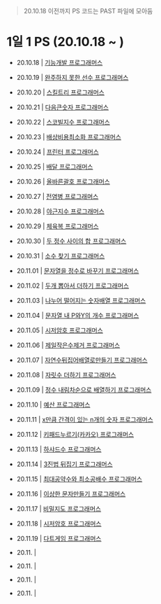 > 20.10.18 이전까지 PS 코드는 PAST 파일에 모아둠

# 1일 1 PS (20.10.18 ~ )

- 20.10.18 | <a href = 'https://github.com/tbnsok40/Algorithm-Python/blob/master/OCT/18OCT%20%EA%B8%B0%EB%8A%A5%EA%B0%9C%EB%B0%9C.py'>기능개발 프로그래머스</a>
- 20.10.19 | <a href = 'https://github.com/tbnsok40/Algorithm-Python/blob/master/OCT/19OCT%20%EC%99%84%EC%A3%BC%ED%95%98%EC%A7%80%EB%AA%BB%ED%95%9C%EC%84%A0%EC%88%98.py'> 완주하지 못한 선수 프로그래머스 </a>
- 20.10.20 | <a href = 'https://github.com/tbnsok40/Algorithm-Python/blob/master/OCT/20OCT%20%EC%8A%A4%ED%82%AC%ED%8A%B8%EB%A6%AC.py'> 스킬트리 프로그래머스 </a>
- 20.10.21 | <a href = 'https://github.com/tbnsok40/Algorithm-Python/blob/master/OCT/22OCT%20%EC%8A%A4%EC%BD%94%EB%B9%8C%EC%A7%80%EC%88%98.py'> 다음큰숫자 프로그래머스 </a>
- 20.10.22 | <a href = 'https://github.com/tbnsok40/Algorithm-Python/blob/master/OCT/22OCT%20%EC%8A%A4%EC%BD%94%EB%B9%8C%EC%A7%80%EC%88%98.py'> 스코빌지수 프로그래머스 </a>
- 20.10.23 | <a href = 'https://github.com/tbnsok40/Algorithm-Python/blob/master/OCT/23OCT%20%EB%B0%B0%EC%83%81%EB%B9%84%EC%9A%A9%EC%B5%9C%EC%86%8C%ED%99%94.py'> 배상비용최소화 프로그래머스 </a>
- 20.10.24 | <a href = 'https://github.com/tbnsok40/Algorithm-Python/blob/master/OCT/24OCT%20%ED%94%84%EB%A6%B0%ED%84%B0.py'> 프린터 프로그래머스 </a>
- 20.10.25 | <a href = 'https://github.com/tbnsok40/Algorithm-Python/blob/master/OCT/25OCT%20%EB%B0%B0%EB%8B%AC.py'> 배달 프로그래머스 </a>
- 20.10.26 | <a href = 'https://github.com/tbnsok40/Algorithm-Python/blob/master/OCT/26OCT%20%EC%98%AC%EB%B0%94%EB%A5%B8%EA%B4%84%ED%98%B8.py'> 올바른괄호 프로그래머스 </a>
- 20.10.27 | <a href = 'https://github.com/tbnsok40/Algorithm-Python/blob/master/OCT/27OCT%20%EC%A0%84%EC%97%BC%EB%B3%91.py'> 전염병 프로그래머스 </a>
- 20.10.28 | <a href = 'https://github.com/tbnsok40/Algorithm-Python/blob/master/OCT/28OCT%20%EC%95%BC%EA%B7%BC%EC%A7%80%EC%88%98.py'> 야근지수 프로그래머스 </a>
- 20.10.29 | <a href = 'https://github.com/tbnsok40/Algorithm-Python/blob/master/OCT/29OCT%20%EC%B2%B4%EC%9C%A1%EB%B3%B5.py'> 체육복 프로그래머스 </a>
- 20.10.30 | <a href = 'https://github.com/tbnsok40/Algorithm-Python/blob/master/OCT/30OCT%20%EB%91%90%EC%A0%95%EC%88%98%EC%82%AC%EC%9D%B4%EC%9D%98%ED%95%A9.py'> 두 정수 사이의 합 프로그래머스 </a>
- 20.10.31 | <a href = 'https://github.com/tbnsok40/Algorithm-Python/blob/master/OCT/31OCT%20%EC%86%8C%EC%88%98%EC%B0%BE%EA%B8%B0.py'> 소수 찾기 프로그래머스 </a>
- 20.11.01 | <a href = 'https://github.com/tbnsok40/Algorithm-Python/blob/master/NOV/01NOV%20%EB%AC%B8%EC%9E%90%EC%97%B4%EC%9D%84%EC%A0%95%EC%88%98%EB%A1%9C%EB%B0%94%EA%BE%B8%EA%B8%B0.py'> 문자열을 정수로 바꾸기 프로그래머스 </a>
- 20.11.02 | <a href = 'https://github.com/tbnsok40/Algorithm-Python/blob/master/NOV/02NOV%20%EB%91%90%EA%B0%9C%EB%BD%91%EC%95%84%EC%84%9C%EB%8D%94%ED%95%98%EA%B8%B0.py'> 두개 뽑아서 더하기 프로그래머스 </a>
- 20.11.03 | <a href = 'https://github.com/tbnsok40/Algorithm-Python/blob/master/NOV/03NOV%20%EB%82%98%EB%88%84%EC%96%B4%EB%96%A8%EC%96%B4%EC%A7%80%EB%8A%94%EC%88%AB%EC%9E%90%EB%B0%B0%EC%97%B4.py'> 나누어 떨어지는 숫자배열 프로그래머스 </a>
- 20.11.04 | <a href = 'https://github.com/tbnsok40/Algorithm-Python/blob/master/NOV/04NOV%20%EB%AC%B8%EC%9E%90%EC%97%B4%EB%82%B4P%EC%99%80Y%EC%9D%98%EA%B0%9C%EC%88%98.py'> 문자열 내 P와Y의 개수 프로그래머스 </a>
- 20.11.05 | <a href = 'https://github.com/tbnsok40/Algorithm-Python/blob/master/NOV/05NOV%20%EC%8B%9C%EC%A0%80%EC%95%94%ED%98%B8.py'> 시저암호 프로그래머스 </a>
- 20.11.06 | <a href = 'https://github.com/tbnsok40/Algorithm-Python/blob/master/NOV/06NOV%20%EC%A0%9C%EC%9D%BC%EC%9E%91%EC%9D%80%EC%88%98%EC%A0%9C%EA%B1%B0.py'> 제일작은수제거 프로그래머스 </a>
- 20.11.07 | <a href = 'https://github.com/tbnsok40/Algorithm-Python/blob/master/NOV/07NOV%20%EC%9E%90%EC%97%B0%EC%88%98%EB%92%A4%EC%A7%91%EC%96%B4%EB%B0%B0%EC%97%B4%EB%A1%9C%EB%A7%8C%EB%93%A4%EA%B8%B0.py'> 자연수뒤집어배열로만들기 프로그래머스 </a>
- 20.11.08 | <a href = 'https://github.com/tbnsok40/Algorithm-Python/blob/master/NOV/08NOV%20%EC%9E%90%EB%A6%BF%EC%88%98%EB%8D%94%ED%95%98%EA%B8%B0.py'> 자릿수 더하기 프로그래머스 </a>
- 20.11.09 | <a href = 'https://github.com/tbnsok40/Algorithm-Python/blob/master/NOV/09NOV%20%EC%A0%95%EC%88%98%EB%82%B4%EB%A6%BC%EC%B0%A8%EC%88%9C%EC%9C%BC%EB%A1%9C%EB%B0%B0%EC%97%B4%ED%95%98.py'> 정수 내림차순으로 배열하기 프로그래머스 </a>
- 20.11.10 | <a href = 'https://github.com/tbnsok40/Algorithm-Python/blob/master/NOV/10NOV%20%EC%98%88%EC%82%B0.py'> 예산 프로그래머스 </a>
- 20.11.11 | <a href = 'https://github.com/tbnsok40/Algorithm-Python/blob/master/NOV/11NOV%20x%EB%A7%8C%ED%81%BC%EA%B0%84%EA%B2%A9%EC%9D%B4%EC%9E%88%EB%8A%94n%EA%B0%9C%EC%9D%98%EC%88%AB%EC%9E%90.py'> x만큼 간격이 있는 n개의 숫자 프로그래머스 </a>
- 20.11.12 | <a href = 'https://github.com/tbnsok40/Algorithm-Python/blob/master/NOV/12NOV%20%ED%82%A4%ED%8C%A8%EB%93%9C%EB%88%84%EB%A5%B4%EA%B8%B0(%EC%B9%B4%EC%B9%B4%EC%98%A4).py'> 키패드누르기(카카오) 프로그래머스 </a>
- 20.11.13 | <a href = 'https://github.com/tbnsok40/Algorithm-Python/blob/master/NOV/13NOV%20%ED%95%98%EC%83%A4%EB%93%9C%EC%88%98.py'> 하샤드수 프로그래머스 </a>
- 20.11.14 | <a href = 'https://github.com/tbnsok40/Algorithm-Python/blob/master/NOV/14NOV%203%EC%A7%84%EB%B2%95%EB%92%A4%EC%A7%91%EA%B8%B0.py'> 3진법 뒤집기 프로그래머스 </a>
- 20.11.15 | <a href = 'https://github.com/tbnsok40/Algorithm-Python/blob/master/NOV/15NOV%20%EC%B5%9C%EB%8C%80%EA%B3%B5%EC%95%BD%EC%88%98%EC%99%80%20%EC%B5%9C%EC%86%8C%EA%B3%B5%EB%B0%B0%EC%88%98.py'> 최대공약수와 최소공배수 프로그래머스 </a>
- 20.11.16 | <a href = 'https://github.com/tbnsok40/Algorithm-Python/blob/master/NOV/16NOV%20%EC%9D%B4%EC%83%81%ED%95%9C%EB%AC%B8%EC%9E%90%EB%A7%8C%EB%93%A4%EA%B8%B0.py'> 이상한 문자만들기 프로그래머스 </a>
- 20.11.17 | <a href = 'https://github.com/tbnsok40/Algorithm-Python/blob/master/NOV/17NOV%20%EB%B9%84%EB%B0%80%EC%A7%80%EB%8F%84.py'> 비밀지도 프로그래머스 </a>
- 20.11.18 | <a href = 'https://github.com/tbnsok40/Algorithm-Python/blob/master/NOV/18NOV%20%EC%8B%9C%EC%A0%80%EC%95%94%ED%98%B8.py'> 시저암호 프로그래머스 </a>
- 20.11.19 | <a href = 'https://github.com/tbnsok40/Algorithm-Python/blob/master/NOV/19NOV.py'> 다트게임 프로그래머스 </a>
- 20.11. | <a href = ''>  </a>
- 20.11. | <a href = ''>  </a>
- 20.11. | <a href = ''>  </a>

- 20.11. | <a href = ''>  </a>
